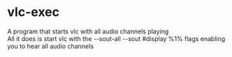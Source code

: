 # vlc-exec
A program that starts vlc with all audio channels playing  
All it does is start vlc with the --sout-all --sout #display %1% flags enabling you to hear all audio channels
